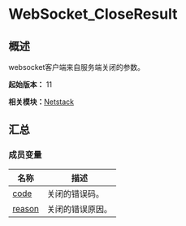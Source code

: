# WebSocket_CloseResult


## 概述

websocket客户端来自服务端关闭的参数。

**起始版本：** 11

**相关模块：**[Netstack](netstack.md)


## 汇总


### 成员变量

| 名称 | 描述 | 
| -------- | -------- |
| [code](netstack.md#code-13) | 关闭的错误码。 | 
| [reason](netstack.md#reason-13) | 关闭的错误原因。 | 
